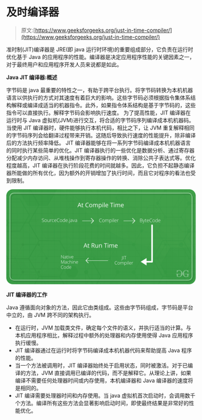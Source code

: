 # 及时编译器

> 原文:[https://www.geeksforgeeks.org/just-in-time-compiler/](https://www.geeksforgeeks.org/just-in-time-compiler/)

准时制(JIT)编译器是 JRE(即 java 运行时环境)的重要组成部分，它负责在运行时优化基于 Java 的应用程序的性能。编译器是决定应用程序性能的关键因素之一，对于最终用户和应用程序开发人员来说都是如此。

**Java JIT 编译器:概述**

字节码是 java 最重要的特性之一，有助于跨平台执行。将字节码转换为本机机器语言以供执行的方式对其速度有着巨大的影响。这些字节码必须根据指令集体系结构解释或编译成适当的机器指令。此外，如果指令体系结构是基于字节码的，这些指令可以直接执行。解释字节码会影响执行速度。
为了提高性能，JIT 编译器在运行时与 Java 虚拟机(JVM)进行交互，将合适的字节码序列编译成本机机器码。当使用 JIT 编译器时，硬件能够执行本机代码，相比之下，让 JVM 重复解释相同的字节码序列会给翻译过程带来开销。这随后导致执行速度的性能提升，除非编译后的方法执行频率降低。
JIT 编译器能够在将一系列字节码编译成本机机器语言的同时执行某些简单的优化。JIT 编译器执行的一些优化是数据分析、通过寄存器分配减少内存访问、从堆栈操作到寄存器操作的转换、消除公共子表达式等。优化程度越高，JIT 编译器在执行阶段花费的时间就越多。因此，它负担不起静态编译器所能做的所有优化，因为额外的开销增加了执行时间，而且它对程序的看法也受到限制。

![](img/9c835e6e24235f59be4478a61c5a693f.png)

**JIT 编译器的工作**

Java 遵循面向对象的方法，因此它由类组成。这些由字节码组成，字节码是平台中立的，由 JVM 跨不同的架构执行。

*   在运行时，JVM 加载类文件，确定每个文件的语义，并执行适当的计算。与本机应用程序相比，解释过程中额外的处理器和内存使用使得 Java 应用程序执行缓慢。
*   JIT 编译器通过在运行时将字节码编译成本机机器代码来帮助提高 Java 程序的性能。
*   当一个方法被调用时，JIT 编译器始终处于启用状态，同时被激活。对于已编译的方法，JVM 直接调用已编译的代码，而不是解释它。从理论上讲，如果编译不需要任何处理器时间或内存使用，本机编译器和 Java 编译器的速度将是相同的。
*   JIT 编译需要处理器时间和内存使用。当 java 虚拟机首次启动时，会调用数千个方法。编译所有这些方法会显著影响启动时间，即使最终结果是非常好的性能优化。